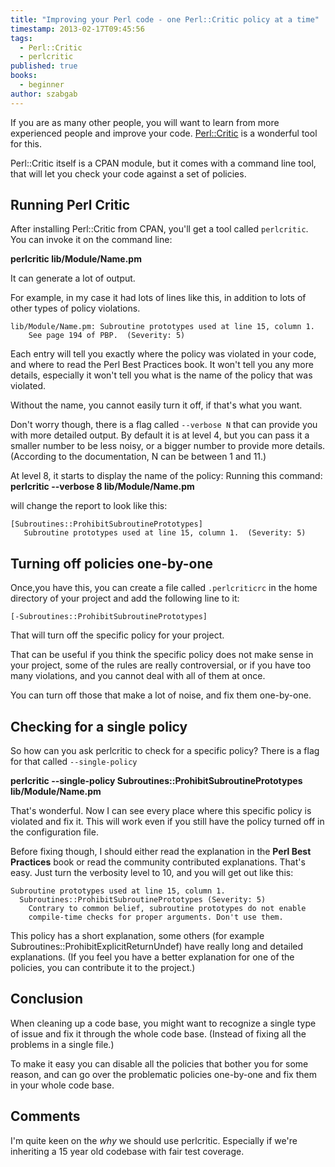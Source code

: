 ```yaml
---
title: "Improving your Perl code - one Perl::Critic policy at a time"
timestamp: 2013-02-17T09:45:56
tags:
  - Perl::Critic
  - perlcritic
published: true
books:
  - beginner
author: szabgab
---
```



If you are as many other people, you will want to learn from more experienced people and improve your code.
[Perl::Critic](https://metacpan.org/pod/Perl::Critic) is a wonderful tool for this.

Perl::Critic itself is a CPAN module, but it comes with a command line tool, that will let you check your
code against a set of policies.


## Running Perl Critic

After installing Perl::Critic from CPAN, you'll get a tool called `perlcritic`.
You can invoke it on the command line:

<b>perlcritic lib/Module/Name.pm</b>

It can generate a lot of output.

For example, in my case it had lots of lines like this, in addition to lots of other types of policy violations.

```
lib/Module/Name.pm: Subroutine prototypes used at line 15, column 1.
    See page 194 of PBP.  (Severity: 5)
```


Each entry will tell you exactly where the policy was violated in your code,
and where to read the Perl Best Practices book. It won't tell you any more details,
especially it won't tell you what is the name of the policy that was violated.

Without the name, you cannot easily turn it off, if that's what you want.

Don't worry though, there is a flag called `--verbose N` that can provide you with more detailed output.
By default it is at level 4, but you can pass it a smaller number to be less noisy, or
a bigger number to provide more details. (According to the documentation, N can be between 1 and 11.)


At level 8, it starts to display the name of the policy:
Running this command: <b>perlcritic --verbose 8 lib/Module/Name.pm</b>

will change the report to look like this:

```
[Subroutines::ProhibitSubroutinePrototypes]
   Subroutine prototypes used at line 15, column 1.  (Severity: 5)
```

## Turning off policies one-by-one

Once,you have this, you can create a file called `.perlcriticrc` in the home directory
of your project and add the following line to it:

```
[-Subroutines::ProhibitSubroutinePrototypes]
```

That will turn off the specific policy for your project.

That can be useful if you think the specific policy does not make sense in your project,
some of the rules are really controversial, or if you have too many violations, and you
cannot deal with all of them at once.

You can turn off those that make a lot of noise, and fix them one-by-one.

## Checking for a single policy

So how can you ask perlcritic to check for a specific policy? There is a flag for that called
`--single-policy`

<b>perlcritic --single-policy  Subroutines::ProhibitSubroutinePrototypes lib/Module/Name.pm</b>

That's wonderful. Now I can see every place where this specific policy is violated and fix it.
This will work even if you still have the policy turned off in the configuration file.

Before fixing though, I should either read the explanation in the <b>Perl Best Practices</b>
book or read the community contributed explanations.
That's easy. Just turn the verbosity level to 10, and you will get out like this:

```
Subroutine prototypes used at line 15, column 1.
  Subroutines::ProhibitSubroutinePrototypes (Severity: 5)
    Contrary to common belief, subroutine prototypes do not enable
    compile-time checks for proper arguments. Don't use them.
```

This policy has a short explanation, some others (for example Subroutines::ProhibitExplicitReturnUndef)
have really long and detailed explanations. (If you feel you have a better explanation for one of the
policies, you can contribute it to the project.)

## Conclusion

When cleaning up a code base, you might want to recognize a single type of issue and fix it through the whole
code base. (Instead of fixing all the problems in a single file.)

To make it easy you can disable all the policies that bother you for some reason,
and can go over the problematic policies one-by-one and fix them in your whole code base.



## Comments

I'm quite keen on the *why* we should use perlcritic. Especially if we're inheriting a 15 year old codebase with fair test coverage.


